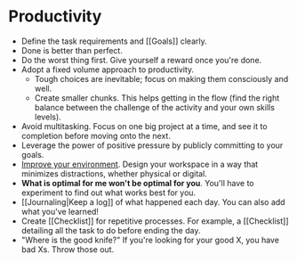 # Productivity

- Define the task requirements and [[Goals]] clearly.
- Done is better than perfect.
- Do the worst thing first. Give yourself a reward once you're done.
- Adopt a fixed volume approach to productivity.
  - Tough choices are inevitable; focus on making them consciously and well.
  - Create smaller chunks. This helps getting in the flow (find the right balance between the challenge of the activity and your own skills levels).
- Avoid multitasking. Focus on one big project at a time, and see it to completion before moving onto the next.
- Leverage the power of positive pressure by publicly committing to your goals.
- [Improve your environment](https://nesslabs.com/neuroscience-of-procrastination). Design your workspace in a way that minimizes distractions, whether physical or digital.
- **What is optimal for me won't be optimal for you**. You'll have to experiment to find out what works best for you.
- [[Journaling|Keep a log]] of what happened each day. You can also add what you've learned!
- Create [[Checklist]] for repetitive processes. For example, a [[Checklist]] detailing all the task to do before ending the day.
- "Where is the good knife?" If you're looking for your good X, you have bad Xs. Throw those out.
